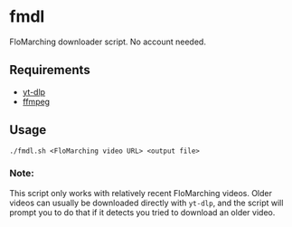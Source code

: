 # fmdl
FloMarching downloader script. No account needed.

## Requirements
- [yt-dlp](https://github.com/yt-dlp/yt-dlp)
- [ffmpeg](https://ffmpeg.org/)

## Usage
`./fmdl.sh <FloMarching video URL> <output file>`

### Note:
This script only works with relatively recent FloMarching videos. Older videos can usually be downloaded directly with `yt-dlp`, and the script will prompt you to do that if it detects you tried to download an older video.
